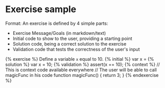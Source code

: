 # Exercise sample

Format: An exercise is defined by 4 simple parts:

- Exercise Message/Goals (in markdown/text)
- Initial code to show to the user, providing a starting point
- Solution code, being a correct solution to the exercise
- Validation code that tests the correctness of the user's input

{% exercise %}
Define a variable `x` equal to 10.
{% initial %}
var x =
{% solution %}
var x = 10;
{% validation %}
assert(x == 10);
{% context %}
// This is context code available everywhere
// The user will be able to call magicFunc in his code
function magicFunc() {
    return 3;
}
{% endexercise %}
